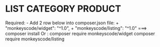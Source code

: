 # LIST CATEGORY PRODUCT

</pre>
Required: 
	- Add 2 row below into composer.json file:
		+ "monkeyscode/widget": "^1.0",
	    + "monkeyscode/listing": "^1.0"
	===> composer install
	Or : 
		composer require monkeyscode/widget
		composer require monkeyscode/listing
</pre>
